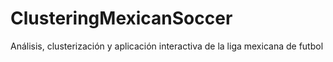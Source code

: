 # ClusteringMexicanSoccer
Análisis, clusterización   y aplicación interactiva de la liga mexicana de futbol 

